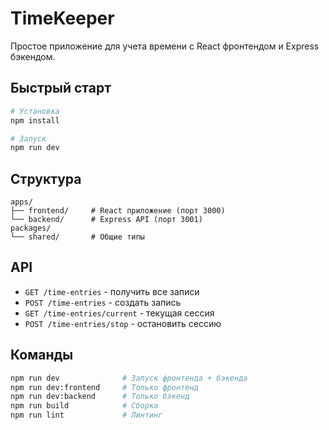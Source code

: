 # TimeKeeper

Простое приложение для учета времени с React фронтендом и Express бэкендом.

## Быстрый старт

```bash
# Установка
npm install

# Запуск
npm run dev
```

## Структура

```
apps/
├── frontend/     # React приложение (порт 3000)
└── backend/      # Express API (порт 3001)
packages/
└── shared/       # Общие типы
```

## API

- `GET /time-entries` - получить все записи
- `POST /time-entries` - создать запись
- `GET /time-entries/current` - текущая сессия
- `POST /time-entries/stop` - остановить сессию

## Команды

```bash
npm run dev              # Запуск фронтенда + бэкенда
npm run dev:frontend     # Только фронтенд
npm run dev:backend      # Только бэкенд
npm run build            # Сборка
npm run lint             # Линтинг
```
